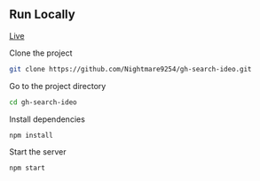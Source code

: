 ## Run Locally
[Live](https://gh-repo-search-ideo.netlify.app)

Clone the project


```bash
git clone https://github.com/Nightmare9254/gh-search-ideo.git
```

Go to the project directory

```bash
cd gh-search-ideo
```

Install dependencies

```bash
npm install
```

Start the server

```bash
npm start
```
